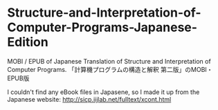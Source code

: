 # Structure-and-Interpretation-of-Computer-Programs-Japanese-Edition
MOBI / EPUB of Japanese Translation of Structure and Interpretation  of Computer Programs. 
「計算機プログラムの構造と解釈 第二版」のMOBI・EPUB版

I couldn't find any eBook files in Japasene, so I made it up from the Japanese website:
http://sicp.iijlab.net/fulltext/xcont.html
